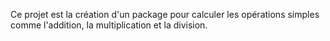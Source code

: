 Ce projet est la création d'un package pour calculer les opérations simples comme
l'addition, la multiplication et la division.
